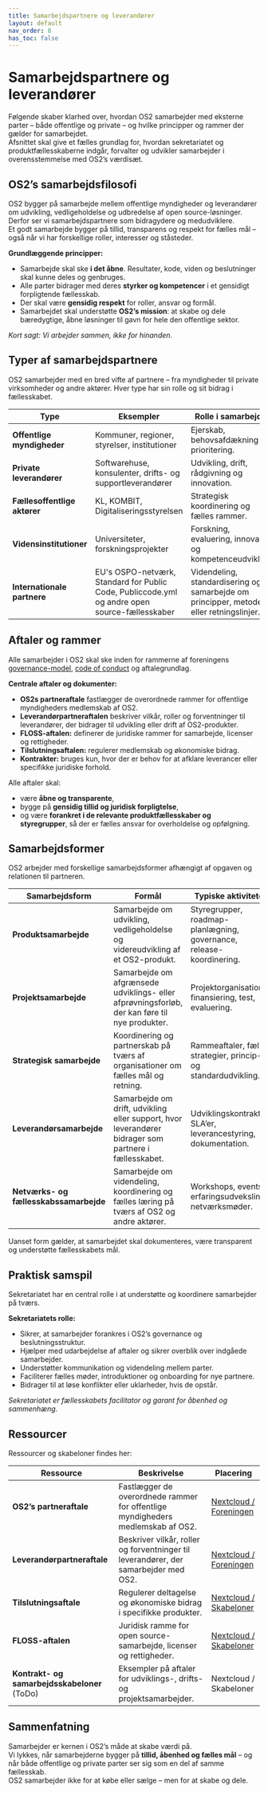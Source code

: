 ```yaml
---
title: Samarbejdspartnere og leverandører
layout: default
nav_order: 8
has_toc: false
---
```


# Samarbejdspartnere og leverandører
Følgende skaber klarhed over, hvordan OS2 samarbejder med eksterne parter – både offentlige og private – og hvilke principper og rammer der gælder for samarbejdet.  
Afsnittet skal give et fælles grundlag for, hvordan sekretariatet og produktfællesskaberne indgår, forvalter og udvikler samarbejder i overensstemmelse med OS2’s værdisæt.


## OS2’s samarbejdsfilosofi
OS2 bygger på samarbejde mellem offentlige myndigheder og leverandører om udvikling, vedligeholdelse og udbredelse af open source-løsninger. Derfor ser vi samarbejdspartnere som bidragydere og medudviklere.  
Et godt samarbejde bygger på tillid, transparens og respekt for fælles mål – også når vi har forskellige roller, interesser og ståsteder.

**Grundlæggende principper:**
- Samarbejde skal ske **i det åbne**. Resultater, kode, viden og beslutninger skal kunne deles og genbruges.  
- Alle parter bidrager med deres **styrker og kompetencer** i et gensidigt forpligtende fællesskab.  
- Der skal være **gensidig respekt** for roller, ansvar og formål.  
- Samarbejdet skal understøtte **OS2’s mission**: at skabe og dele bæredygtige, åbne løsninger til gavn for hele den offentlige sektor.  

*Kort sagt: Vi arbejder sammen, ikke for hinanden.*


## Typer af samarbejdspartnere
OS2 samarbejder med en bred vifte af partnere – fra myndigheder til private virksomheder og andre aktører. Hver type har sin rolle og sit bidrag i fællesskabet.

| Type | Eksempler | Rolle i samarbejdet |
|------|------------|--------------------|
| **Offentlige myndigheder** | Kommuner, regioner, styrelser, institutioner | Ejerskab, behovsafdækning og prioritering. |
| **Private leverandører** | Softwarehuse, konsulenter, drifts- og supportleverandører | Udvikling, drift, rådgivning og innovation. |
| **Fællesoffentlige aktører** | KL, KOMBIT, Digitaliseringsstyrelsen | Strategisk koordinering og fælles rammer. |
| **Vidensinstitutioner** | Universiteter, forskningsprojekter | Forskning, evaluering, innovation og kompetenceudvikling. |
| **Internationale partnere** | EU's OSPO-netværk, Standard for Public Code, Publiccode.yml og andre open source-fællesskaber | Videndeling, standardisering og samarbejde om principper, metoder eller retningslinjer. |


## Aftaler og rammer
Alle samarbejder i OS2 skal ske inden for rammerne af foreningens [governance-model](https://governance.os2.eu), [code of conduct](https://coc.os2.eu) og aftalegrundlag.

**Centrale aftaler og dokumenter:**
- **OS2s partneraftale** fastlægger de overordnede rammer for offentlige myndigheders medlemskab af OS2.  
- **Leverandørpartneraftalen** beskriver vilkår, roller og forventninger til leverandører, der bidrager til udvikling eller drift af OS2-produkter.  
- **FLOSS-aftalen:** definerer de juridiske rammer for samarbejde, licenser og rettigheder.  
- **Tilslutningsaftalen:** regulerer medlemskab og økonomiske bidrag.  
- **Kontrakter:** bruges kun, hvor der er behov for at afklare leverancer eller specifikke juridiske forhold.  

Alle aftaler skal:  
- være **åbne og transparente**,  
- bygge på **gensidig tillid og juridisk forpligtelse**,  
- og være **forankret i de relevante produktfællesskaber og styregrupper**, så der er fælles ansvar for overholdelse og opfølgning.  


## Samarbejdsformer
OS2 arbejder med forskellige samarbejdsformer afhængigt af opgaven og relationen til partneren.

| Samarbejdsform | Formål | Typiske aktiviteter |
|-----------------|--------|--------------------|
| **Produktsamarbejde** | Samarbejde om udvikling, vedligeholdelse og videreudvikling af et OS2-produkt. | Styregrupper, roadmap-planlægning, governance, release-koordinering. |
| **Projektsamarbejde** | Samarbejde om afgrænsede udviklings- eller afprøvningsforløb, der kan føre til nye produkter. | Projektorganisation, finansiering, test, evaluering. |
| **Strategisk samarbejde** | Koordinering og partnerskab på tværs af organisationer om fælles mål og retning. | Rammeaftaler, fælles strategier, princip- og standardudvikling. |
| **Leverandørsamarbejde** | Samarbejde om drift, udvikling eller support, hvor leverandører bidrager som partnere i fællesskabet. | Udviklingskontrakter, SLA’er, leverancestyring, dokumentation. |
| **Netværks- og fællesskabssamarbejde** | Samarbejde om videndeling, koordinering og fælles læring på tværs af OS2 og andre aktører. | Workshops, events, erfaringsudveksling, netværksmøder. |

Uanset form gælder, at samarbejdet skal dokumenteres, være transparent og understøtte fællesskabets mål.


## Praktisk samspil
Sekretariatet har en central rolle i at understøtte og koordinere samarbejder på tværs.

**Sekretariatets rolle:**
- Sikrer, at samarbejder forankres i OS2’s governance og beslutningsstruktur.  
- Hjælper med udarbejdelse af aftaler og sikrer overblik over indgåede samarbejder.  
- Understøtter kommunikation og videndeling mellem parter.  
- Faciliterer fælles møder, introduktioner og onboarding for nye partnere.  
- Bidrager til at løse konflikter eller uklarheder, hvis de opstår.  

*Sekretariatet er fællesskabets facilitator og garant for åbenhed og sammenhæng.*


## Ressourcer
Ressourcer og skabeloner findes her:

| Ressource | Beskrivelse | Placering |
|------------|--------------|-----------|
| **OS2’s partneraftale** | Fastlægger de overordnede rammer for offentlige myndigheders medlemskab af OS2. | [Nextcloud / Foreningen](https://boks.os2.eu/s/Di5cTQdSABd6ak4?path=%2FForeningen%2FAftaleskabeloner%2FPartneraftaler) |
| **Leverandørpartneraftale** | Beskriver vilkår, roller og forventninger til leverandører, der samarbejder med OS2. | [Nextcloud / Foreningen](https://boks.os2.eu/s/Di5cTQdSABd6ak4?path=%2FForeningen%2FAftaleskabeloner%2FPartneraftaler) |
| **Tilslutningsaftale** | Regulerer deltagelse og økonomiske bidrag i specifikke produkter. | [Nextcloud / Skabeloner](https://boks.os2.eu/s/Di5cTQdSABd6ak4?path=%2FSkabeloner) |
| **FLOSS-aftalen** | Juridisk ramme for open source-samarbejde, licenser og rettigheder. | [Nextcloud / Skabeloner](https://boks.os2.eu/s/Di5cTQdSABd6ak4?path=%2FSkabeloner) |
| **Kontrakt- og samarbejdsskabeloner** (ToDo) | Eksempler på aftaler for udviklings-, drifts- og projektsamarbejder. | Nextcloud / Skabeloner |


## Sammenfatning
Samarbejder er kernen i OS2’s måde at skabe værdi på.  
Vi lykkes, når samarbejderne bygger på **tillid, åbenhed og fælles mål** – og når både offentlige og private parter ser sig som en del af samme fællesskab.  
OS2 samarbejder ikke for at købe eller sælge – men for at skabe og dele.

